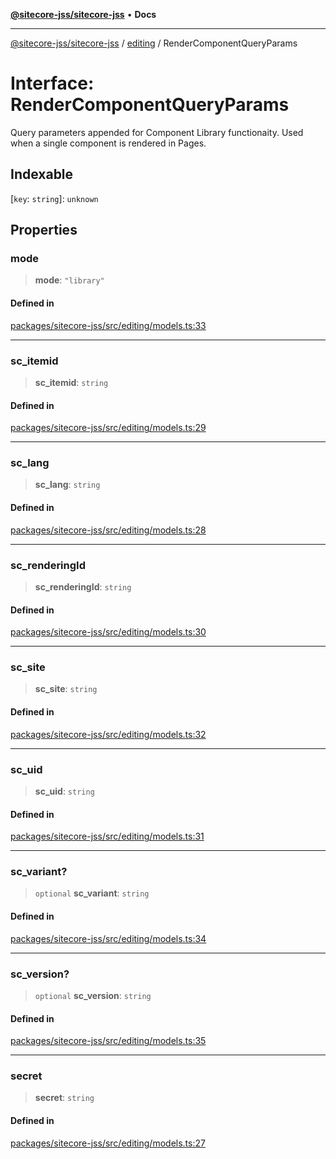 [**@sitecore-jss/sitecore-jss**](../../README.md) • **Docs**

***

[@sitecore-jss/sitecore-jss](../../README.md) / [editing](../README.md) / RenderComponentQueryParams

# Interface: RenderComponentQueryParams

Query parameters appended for Component Library functionaity.
Used when a single component is rendered in Pages.

## Indexable

 \[`key`: `string`\]: `unknown`

## Properties

### mode

> **mode**: `"library"`

#### Defined in

[packages/sitecore-jss/src/editing/models.ts:33](https://github.com/Sitecore/jss/blob/8a4b494b94688cf3e3919ca9b89762334d163535/packages/sitecore-jss/src/editing/models.ts#L33)

***

### sc\_itemid

> **sc\_itemid**: `string`

#### Defined in

[packages/sitecore-jss/src/editing/models.ts:29](https://github.com/Sitecore/jss/blob/8a4b494b94688cf3e3919ca9b89762334d163535/packages/sitecore-jss/src/editing/models.ts#L29)

***

### sc\_lang

> **sc\_lang**: `string`

#### Defined in

[packages/sitecore-jss/src/editing/models.ts:28](https://github.com/Sitecore/jss/blob/8a4b494b94688cf3e3919ca9b89762334d163535/packages/sitecore-jss/src/editing/models.ts#L28)

***

### sc\_renderingId

> **sc\_renderingId**: `string`

#### Defined in

[packages/sitecore-jss/src/editing/models.ts:30](https://github.com/Sitecore/jss/blob/8a4b494b94688cf3e3919ca9b89762334d163535/packages/sitecore-jss/src/editing/models.ts#L30)

***

### sc\_site

> **sc\_site**: `string`

#### Defined in

[packages/sitecore-jss/src/editing/models.ts:32](https://github.com/Sitecore/jss/blob/8a4b494b94688cf3e3919ca9b89762334d163535/packages/sitecore-jss/src/editing/models.ts#L32)

***

### sc\_uid

> **sc\_uid**: `string`

#### Defined in

[packages/sitecore-jss/src/editing/models.ts:31](https://github.com/Sitecore/jss/blob/8a4b494b94688cf3e3919ca9b89762334d163535/packages/sitecore-jss/src/editing/models.ts#L31)

***

### sc\_variant?

> `optional` **sc\_variant**: `string`

#### Defined in

[packages/sitecore-jss/src/editing/models.ts:34](https://github.com/Sitecore/jss/blob/8a4b494b94688cf3e3919ca9b89762334d163535/packages/sitecore-jss/src/editing/models.ts#L34)

***

### sc\_version?

> `optional` **sc\_version**: `string`

#### Defined in

[packages/sitecore-jss/src/editing/models.ts:35](https://github.com/Sitecore/jss/blob/8a4b494b94688cf3e3919ca9b89762334d163535/packages/sitecore-jss/src/editing/models.ts#L35)

***

### secret

> **secret**: `string`

#### Defined in

[packages/sitecore-jss/src/editing/models.ts:27](https://github.com/Sitecore/jss/blob/8a4b494b94688cf3e3919ca9b89762334d163535/packages/sitecore-jss/src/editing/models.ts#L27)
